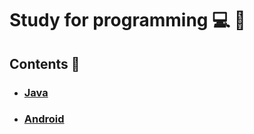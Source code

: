 # Study for programming :computer: :memo:

## Contents :open_file_folder:

- ### [Java](https://github.com/mdy0501/Study/tree/master/Java)

- ### [Android](https://github.com/mdy0501/Study/tree/master/Android)

